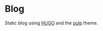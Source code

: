 # Blog

Static blog using [HUGO](https://gohugo.io/) and the [pulp](https://themes.gohugo.io/pulp/) theme.
